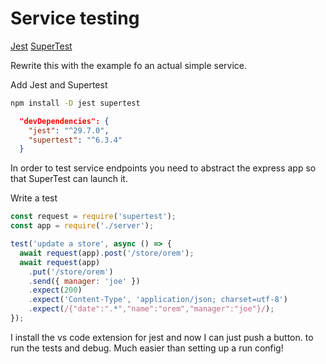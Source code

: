 # Service testing

[Jest](https://jestjs.io/)
[SuperTest](https://www.testim.io/blog/supertest-how-to-test-apis-like-a-pro/)

Rewrite this with the example fo an actual simple service.

Add Jest and Supertest

```sh
npm install -D jest supertest
```

```json
  "devDependencies": {
    "jest": "^29.7.0",
    "supertest": "^6.3.4"
  }
```

In order to test service endpoints you need to abstract the express app so that SuperTest can launch it.

Write a test

```js
const request = require('supertest');
const app = require('./server');

test('update a store', async () => {
  await request(app).post('/store/orem');
  await request(app)
    .put('/store/orem')
    .send({ manager: 'joe' })
    .expect(200)
    .expect('Content-Type', 'application/json; charset=utf-8')
    .expect(/{"date":".*","name":"orem","manager":"joe"}/);
});
```

I install the vs code extension for jest and now I can just push a button. to run the tests and debug. Much easier than setting up a run config!
